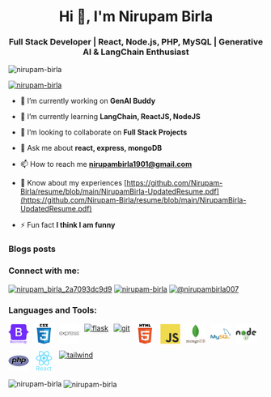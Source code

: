<h1 align="center">Hi 👋, I'm Nirupam Birla</h1>
<h3 align="center">Full Stack Developer | React, Node.js, PHP, MySQL | Generative AI & LangChain Enthusiast</h3>

<p align="left"> <img src="https://komarev.com/ghpvc/?username=nirupam-birla&label=Profile%20views&color=0e75b6&style=flat" alt="nirupam-birla" /> </p>

<p align="left"> <a href="https://github.com/ryo-ma/github-profile-trophy"><img src="https://github-profile-trophy.vercel.app/?username=nirupam-birla" alt="nirupam-birla" /></a> </p>

- 🔭 I’m currently working on **GenAI Buddy**

- 🌱 I’m currently learning **LangChain, ReactJS, NodeJS**

- 👯 I’m looking to collaborate on **Full Stack Projects**

- 💬 Ask me about **react, express, mongoDB**

- 📫 How to reach me **nirupambirla1901@gmail.com**

- 📄 Know about my experiences [https://github.com/Nirupam-Birla/resume/blob/main/NirupamBirla-UpdatedResume.pdf](https://github.com/Nirupam-Birla/resume/blob/main/NirupamBirla-UpdatedResume.pdf)

- ⚡ Fun fact **I think I am funny**

### Blogs posts
<!-- BLOG-POST-LIST:START -->
<!-- BLOG-POST-LIST:END -->

<h3 align="left">Connect with me:</h3>
<p align="left">
<a href="https://dev.to/nirupam_birla_2a7093dc9d9" target="blank"><img align="center" src="https://raw.githubusercontent.com/rahuldkjain/github-profile-readme-generator/master/src/images/icons/Social/devto.svg" alt="nirupam_birla_2a7093dc9d9" height="30" width="40" /></a>
<a href="https://linkedin.com/in/nirupam-birla" target="blank"><img align="center" src="https://raw.githubusercontent.com/rahuldkjain/github-profile-readme-generator/master/src/images/icons/Social/linked-in-alt.svg" alt="nirupam-birla" height="30" width="40" /></a>
<a href="https://medium.com/@nirupambirla007" target="blank"><img align="center" src="https://raw.githubusercontent.com/rahuldkjain/github-profile-readme-generator/master/src/images/icons/Social/medium.svg" alt="@nirupambirla007" height="30" width="40" /></a>
</p>

<h3 align="left">Languages and Tools:</h3>
<div style="display:flex; gap:10px; flex-wrap: wrap;"> <a href="https://getbootstrap.com" target="_blank" rel="noreferrer"> <img src="https://raw.githubusercontent.com/devicons/devicon/master/icons/bootstrap/bootstrap-plain-wordmark.svg" alt="bootstrap" width="40" height="40"/> </a> <a href="https://www.w3schools.com/css/" target="_blank" rel="noreferrer"> <img src="https://raw.githubusercontent.com/devicons/devicon/master/icons/css3/css3-original-wordmark.svg" alt="css3" width="40" height="40"/> </a> <a href="https://expressjs.com" target="_blank" rel="noreferrer"> <img src="https://raw.githubusercontent.com/devicons/devicon/master/icons/express/express-original-wordmark.svg" alt="express" width="40" height="40"/> </a> <a href="https://flask.palletsprojects.com/" target="_blank" rel="noreferrer"> <img src="https://www.vectorlogo.zone/logos/pocoo_flask/pocoo_flask-icon.svg" alt="flask" width="40" height="40"/> </a> <a href="https://git-scm.com/" target="_blank" rel="noreferrer"> <img src="https://www.vectorlogo.zone/logos/git-scm/git-scm-icon.svg" alt="git" width="40" height="40"/> </a> <a href="https://www.w3.org/html/" target="_blank" rel="noreferrer"> <img src="https://raw.githubusercontent.com/devicons/devicon/master/icons/html5/html5-original-wordmark.svg" alt="html5" width="40" height="40"/> </a> <a href="https://developer.mozilla.org/en-US/docs/Web/JavaScript" target="_blank" rel="noreferrer"> <img src="https://raw.githubusercontent.com/devicons/devicon/master/icons/javascript/javascript-original.svg" alt="javascript" width="40" height="40"/> </a> <a href="https://www.mongodb.com/" target="_blank" rel="noreferrer"> <img src="https://raw.githubusercontent.com/devicons/devicon/master/icons/mongodb/mongodb-original-wordmark.svg" alt="mongodb" width="40" height="40"/> </a> <a href="https://www.mysql.com/" target="_blank" rel="noreferrer"> <img src="https://raw.githubusercontent.com/devicons/devicon/master/icons/mysql/mysql-original-wordmark.svg" alt="mysql" width="40" height="40"/> </a> <a href="https://nodejs.org" target="_blank" rel="noreferrer"> <img src="https://raw.githubusercontent.com/devicons/devicon/master/icons/nodejs/nodejs-original-wordmark.svg" alt="nodejs" width="40" height="40"/> </a> <a href="https://www.php.net" target="_blank" rel="noreferrer"> <img src="https://raw.githubusercontent.com/devicons/devicon/master/icons/php/php-original.svg" alt="php" width="40" height="40"/> </a> <a href="https://reactjs.org/" target="_blank" rel="noreferrer"> <img src="https://raw.githubusercontent.com/devicons/devicon/master/icons/react/react-original-wordmark.svg" alt="react" width="40" height="40"/> </a> <a href="https://tailwindcss.com/" target="_blank" rel="noreferrer"> <img src="https://www.vectorlogo.zone/logos/tailwindcss/tailwindcss-icon.svg" alt="tailwind" width="40" height="40"/> </a> </div>

<p><img align="left" src="https://github-readme-stats.vercel.app/api/top-langs?username=nirupam-birla&show_icons=true&locale=en&layout=compact" alt="nirupam-birla" /></p>

<p>&nbsp;<img align="center" src="https://github-readme-stats.vercel.app/api?username=nirupam-birla&show_icons=true&locale=en" alt="nirupam-birla" /></p>
